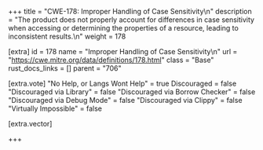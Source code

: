 +++
title = "CWE-178: Improper Handling of Case Sensitivity\n"
description = "The product does not properly account for differences in case sensitivity when accessing or determining the properties of a resource, leading to inconsistent results.\n"
weight = 178

[extra]
id = 178
name = "Improper Handling of Case Sensitivity\n"
url = "https://cwe.mitre.org/data/definitions/178.html"
class = "Base"
rust_docs_links = []
parent = "706"

[extra.vote]
"No Help, or Langs Wont Help" = true
Discouraged = false
"Discouraged via Library" = false
"Discouraged via Borrow Checker" = false
"Discouraged via Debug Mode" = false
"Discouraged via Clippy" = false
"Virtually Impossible" = false

[extra.vector]

+++